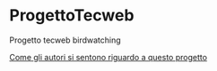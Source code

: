 # ProgettoTecweb
Progetto tecweb birdwatching

[Come gli autori si sentono riguardo a questo progetto](https://youtu.be/BG7QTDaWQKY)
